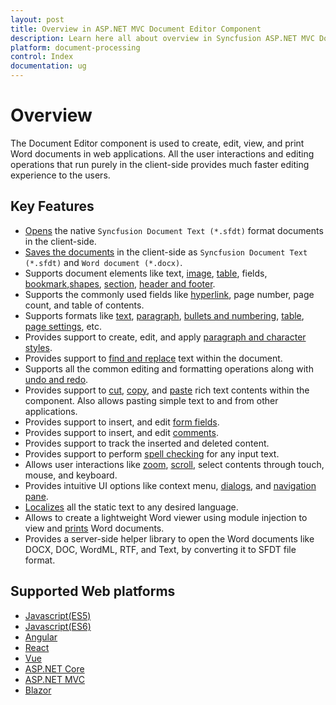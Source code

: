 ```yaml
---
layout: post
title: Overview in ASP.NET MVC Document Editor Component
description: Learn here all about overview in Syncfusion ASP.NET MVC Document Editor component of Syncfusion Essential JS 2 and more.
platform: document-processing
control: Index
documentation: ug
---
```



# Overview

The Document Editor component is used to create, edit, view, and print Word documents in web applications. All the user interactions and editing operations that run purely in the client-side provides much faster editing experience to the users.

## Key Features

* [Opens](./import) the native `Syncfusion Document Text (*.sfdt)` format documents in the client-side.
* [Saves the documents](./export) in the client-side as `Syncfusion Document Text (*.sfdt)` and `Word document (*.docx)`.
* Supports document elements like text, [image](./image), [table](./table), fields, [bookmark](./bookmark),[shapes](./shapes), [section](./section-format), [header and footer](./header-footer).
* Supports the commonly used fields like [hyperlink](./link), page number, page count, and table of contents.
* Supports formats like [text](./text-format), [paragraph](./paragraph-format), [bullets and numbering](./list-format), [table](./table-format), [page settings](./section-format), etc.
* Provides support to create, edit, and apply [paragraph and character styles](./styles).
* Provides support to [find and replace](./find-and-replace) text within the document.
* Supports all the common editing and formatting operations along with [undo and redo](./history).
* Provides support to [cut](./clipboard#cut), [copy](./clipboard#copy), and [paste](./clipboard#paste) rich text contents within the component. Also allows pasting simple text to and from other applications.
* Provides support to insert, and edit [form fields](./form-fields).
* Provides support to insert, and edit [comments](./comments).
* Provides support to track the inserted and deleted content.
* Provides support to perform [spell checking](./spell-check) for any input text.
* Allows user interactions like [zoom](./scrolling-zooming#zooming), [scroll](./scrolling-zooming), select contents through touch, mouse, and keyboard.
* Provides intuitive UI options like context menu, [dialogs](./dialog), and [navigation pane](./find-and-replace#options-pane).
* [Localizes](./global-local) all the static text to any desired language.
* Allows to create a lightweight Word viewer using module injection to view and [prints](./print) Word documents.
* Provides a server-side helper library to open the Word documents like DOCX, DOC, WordML, RTF, and Text, by converting it to SFDT file format.

## Supported Web platforms
 
* [Javascript(ES5)](../javascript-es5/getting-started)
* [Javascript(ES6)](../javascript-es6/getting-started)
* [Angular](../angular/getting-started)
* [React](../react/getting-started)
* [Vue](../vue/getting-started)
* [ASP.NET Core](../asp-net-core/getting-started-core)
* [ASP.NET MVC](../asp-net-mvc/getting-started)
* [Blazor](../blazor/getting-started/web-app)